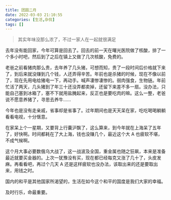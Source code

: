 ```yaml
---
title: 团圆二月
date: 2022-03-03 21:10:55
categories: [生活,杂侃]
tags: []
---
```


> 其实年味没那么浓了，不过一家人在一起就很满足



去年没有能回家，今年可算是回去了。回去的前一天在曙光医院做了核酸，排了一个多小时吧，然后到了之后在镇上又做了几次核酸，免费的。

老爸之前看猪肉那么贵，去年养了几头猪，可想而知，贵了一段时间后价格就下来了，到后来就没赚到几个钱，人还弄得辛苦。年前也是杀猪的时候，现在不像以前了，现在先用电给猪电一下，再动手。喊声凄惨凄惨的。弱肉强食，生物链。年前忙活了两天，几头猪到了年三十还没弄都卖掉，还留下来差不多一扇。没办法，只能自己塞到冰箱了，塞不下就用盐腌起来，反正也是要吃肉的嘛。这么一整，老爸说不愿意养猪了，寻思去养牛……

今年也是没有走亲戚，省事却是省事了。过年期间也是天天呆在家，吃吃喝喝躺躺看看电视，十分惬意。

在家呆上个一星期，又要背上行囊沪飘了，这么算来，到今年就在上海呆了五年了，好快啊。时间都耗在了大上海，钱也没赚几个，最近这个大 A 也疲软不堪，不成气候啊。

这个月大事必要数俄乌大战了，这一战波及全国，重金属也随之狂飙，本来是准备最近就要买金器的。上次一犹豫没有买，现在都已经每克又涨了几十了，头皮发麻。再看看吧，再过个几天 A 还是这样疲软也没办法，该取出来的还是要取出来，用钱之时。

国内的和平是其他国家所渴望的，生活在如今这个和平的国度是我们大家的幸福。

及时行乐，命最重要。